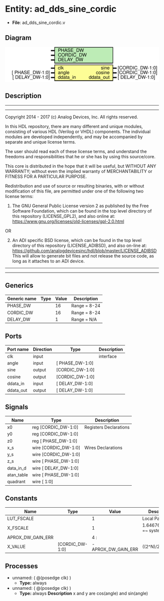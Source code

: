 # Entity: ad_dds_sine_cordic

- **File**: ad_dds_sine_cordic.v
## Diagram

![Diagram](ad_dds_sine_cordic.svg "Diagram")
## Description

 ***************************************************************************
 ***************************************************************************
 Copyright 2014 - 2017 (c) Analog Devices, Inc. All rights reserved.

 In this HDL repository, there are many different and unique modules, consisting
 of various HDL (Verilog or VHDL) components. The individual modules are
 developed independently, and may be accompanied by separate and unique license
 terms.

 The user should read each of these license terms, and understand the
 freedoms and responsibilities that he or she has by using this source/core.

 This core is distributed in the hope that it will be useful, but WITHOUT ANY
 WARRANTY; without even the implied warranty of MERCHANTABILITY or FITNESS FOR
 A PARTICULAR PURPOSE.

 Redistribution and use of source or resulting binaries, with or without modification
 of this file, are permitted under one of the following two license terms:

   1. The GNU General Public License version 2 as published by the
      Free Software Foundation, which can be found in the top level directory
      of this repository (LICENSE_GPL2), and also online at:
      <https://www.gnu.org/licenses/old-licenses/gpl-2.0.html>

 OR

   2. An ADI specific BSD license, which can be found in the top level directory
      of this repository (LICENSE_ADIBSD), and also on-line at:
      https://github.com/analogdevicesinc/hdl/blob/master/LICENSE_ADIBSD
      This will allow to generate bit files and not release the source code,
      as long as it attaches to an ADI device.

 ***************************************************************************
 ***************************************************************************

## Generics

| Generic name | Type | Value | Description    |
| ------------ | ---- | ----- | -------------- |
| PHASE_DW     |      | 16    |  Range = 8-24  |
| CORDIC_DW    |      | 16    |  Range = 8-24  |
| DELAY_DW     |      | 1     |  Range = N/A   |
## Ports

| Port name | Direction | Type            | Description |
| --------- | --------- | --------------- | ----------- |
| clk       | input     |                 |  interface  |
| angle     | input     | [ PHASE_DW-1:0] |             |
| sine      | output    | [CORDIC_DW-1:0] |             |
| cosine    | output    | [CORDIC_DW-1:0] |             |
| ddata_in  | input     | [ DELAY_DW-1:0] |             |
| ddata_out | output    | [ DELAY_DW-1:0] |             |
## Signals

| Name       | Type                 | Description              |
| ---------- | -------------------- | ------------------------ |
| x0         | reg  [CORDIC_DW-1:0] |  Registers Declarations  |
| y0         | reg  [CORDIC_DW-1:0] |                          |
| z0         | reg  [ PHASE_DW-1:0] |                          |
| x_s        | wire [CORDIC_DW-1:0] |  Wires Declarations      |
| y_s        | wire [CORDIC_DW-1:0] |                          |
| z_s        | wire [ PHASE_DW-1:0] |                          |
| data_in_d  | wire [ DELAY_DW-1:0] |                          |
| atan_table | wire [ PHASE_DW-1:0] |                          |
| quadrant   | wire [          1:0] |                          |
## Constants

| Name              | Type            | Value              | Description                    |
| ----------------- | --------------- | ------------------ | ------------------------------ |
| LUT_FSCALE        |                 | 1                  |  Local Parameters              |
| X_FSCALE          |                 | 1                  |  1.64676025812 =~ system gain  |
| APROX_DW_GAIN_ERR |                 | 4 :                |                                |
| X_VALUE           | [CORDIC_DW-1:0] | -APROX_DW_GAIN_ERR |  ((2^N)/2)/1.647...            |
## Processes
- unnamed: ( @(posedge clk) )
  - **Type:** always
- unnamed: ( @(posedge clk) )
  - **Type:** always
**Description**
 x and y are cos(angle) and sin(angle) 
